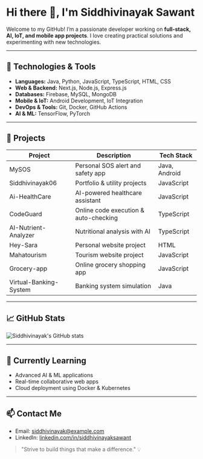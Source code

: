 # Hi there 👋, I'm Siddhivinayak Sawant

Welcome to my GitHub! I’m a passionate developer working on **full-stack, AI, IoT, and mobile app projects**. I love creating practical solutions and experimenting with new technologies.

---

## 🔧 Technologies & Tools

- **Languages:** Java, Python, JavaScript, TypeScript, HTML, CSS  
- **Web & Backend:** Next.js, Node.js, Express.js  
- **Databases:** Firebase, MySQL, MongoDB  
- **Mobile & IoT:** Android Development, IoT Integration  
- **DevOps & Tools:** Git, Docker, GitHub Actions  
- **AI & ML:** TensorFlow, PyTorch  

---

## 💼 Projects

| Project | Description | Tech Stack |
|---------|-------------|------------|
| MySOS | Personal SOS alert and safety app | Java, Android |
| Siddhivinayak06 | Portfolio & utility projects | JavaScript |
| Ai-HealthCare | AI-powered healthcare assistant | JavaScript |
| CodeGuard | Online code execution & auto-checking | TypeScript |
| AI-Nutrient-Analyzer | Nutritional analysis with AI | TypeScript |
| Hey-Sara | Personal website project | HTML |
| Mahatourism | Tourism website project | JavaScript |
| Grocery-app | Online grocery shopping app | JavaScript |
| Virtual-Banking-System | Banking system simulation | Java |

---

## 📈 GitHub Stats

![Siddhivinayak's GitHub stats](https://github-readme-stats.vercel.app/api?username=Siddhivinayak06&show_icons=true&theme=radical)

---

## 🌱 Currently Learning

- Advanced AI & ML applications  
- Real-time collaborative web apps  
- Cloud deployment using Docker & Kubernetes  

---

## 📫 Contact Me

- Email: siddhivinayak@example.com  
- LinkedIn: [linkedin.com/in/siddhivinayaksawant](https://www.linkedin.com/in/siddhivinayaksawant)  

> "Strive to build things that make a difference." 💡
